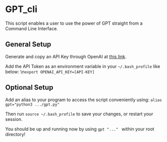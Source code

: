 # GPT_cli

This script enables a user to use the power of GPT straight from a Command Line Interface.


## General Setup

Generate and copy an API Key through OpenAI at [this link](https://platform.openai.com/account/api-keys).

Add the API Token as an environment variable in your ```~/.bash_profile``` like below:
\n```export OPENAI_API_KEY=[API-KEY] ```


## Optional Setup

Add an alias to your program to access the script conveniently using:
```alias gpt="python3 .../gpt.py" ```

Then run ```source ~/.bash_profile``` to save your changes, or restart your session.


You should be up and running now by using ```gpt "..." ``` within your root directory!
